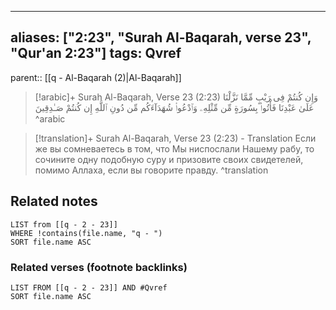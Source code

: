 
---
aliases: ["2:23", "Surah Al-Baqarah, verse 23", "Qur'an 2:23"]
tags: Qvref
---

parent:: [[q - Al-Baqarah (2)|Al-Baqarah]]

> [!arabic]+ Surah Al-Baqarah, Verse 23 (2:23)
> <span class="quran-arabic">وَإِن كُنتُمْ فِى رَيْبٍ مِّمَّا نَزَّلْنَا عَلَىٰ عَبْدِنَا فَأْتُوا۟ بِسُورَةٍ مِّن مِّثْلِهِۦ وَٱدْعُوا۟ شُهَدَآءَكُم مِّن دُونِ ٱللَّهِ إِن كُنتُمْ صَـٰدِقِينَ</span>
^arabic

> [!translation]+ Surah Al-Baqarah, Verse 23 (2:23) - Translation
> Если же вы сомневаетесь в том, что Мы ниспослали Нашему рабу, то сочините одну подобную суру и призовите своих свидетелей, помимо Аллаха, если вы говорите правду.
^translation



## Related notes
```dataview
LIST from [[q - 2 - 23]]
WHERE !contains(file.name, "q - ")
SORT file.name ASC
```

### Related verses (footnote backlinks)
```dataview
LIST FROM [[q - 2 - 23]] AND #Qvref
SORT file.name ASC
```

